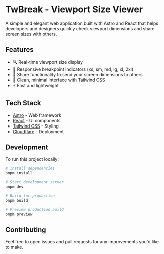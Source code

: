 # TwBreak - Viewport Size Viewer

A simple and elegant web application built with Astro and React that helps developers and designers quickly check viewport dimensions and share screen sizes with others.

## Features

- 🔍 Real-time viewport size display
- 📱 Responsive breakpoint indicators (xs, sm, md, lg, xl, 2xl)
- 🔗 Share functionality to send your screen dimensions to others
- 🎨 Clean, minimal interface with Tailwind CSS
- ⚡ Fast and lightweight

## Tech Stack

- [Astro](https://astro.build/) - Web framework
- [React](https://reactjs.org/) - UI components
- [Tailwind CSS](https://tailwindcss.com/) - Styling
- [Cloudflare](https://www.cloudflare.com/) - Deployment

## Development

To run this project locally:

```bash
# Install dependencies
pnpm install

# Start development server
pnpm dev

# Build for production
pnpm build

# Preview production build
pnpm preview
```

## Contributing

Feel free to open issues and pull requests for any improvements you'd like to make.